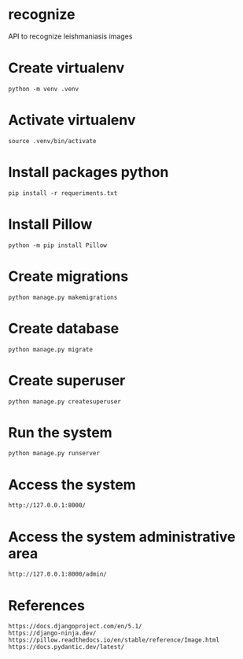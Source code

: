 # recognize
API to recognize leishmaniasis images

# Create virtualenv
```
python -m venv .venv
```

# Activate virtualenv
```
source .venv/bin/activate
```

# Install packages python
```
pip install -r requeriments.txt
```

# Install Pillow
```
python -m pip install Pillow
```

# Create migrations
```
python manage.py makemigrations
```

# Create database
```
python manage.py migrate
```

# Create superuser
```
python manage.py createsuperuser
```

# Run the system
```
python manage.py runserver
```

# Access the system
```
http://127.0.0.1:8000/
```

# Access the system administrative area
```
http://127.0.0.1:8000/admin/
```

# References
```
https://docs.djangoproject.com/en/5.1/
https://django-ninja.dev/
https://pillow.readthedocs.io/en/stable/reference/Image.html
https://docs.pydantic.dev/latest/
```
